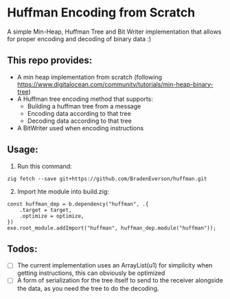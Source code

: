 # Huffman Encoding from Scratch

A simple Min-Heap, Huffman Tree and Bit Writer implementation that allows for proper encoding and decoding of binary data :)

## This repo provides:

- A min heap implementation from scratch (following https://www.digitalocean.com/community/tutorials/min-heap-binary-tree)
- A Huffman tree encoding method that supports:
    - Building a huffman tree from a message
    - Encoding data according to that tree
    - Decoding data according to that tree
- A BitWriter used when encoding instructions

## Usage:

1. Run this command:

`zig fetch --save git+https://github.com/BradenEverson/huffman.git`

2. Import hte module into build.zig:

```zig
const huffman_dep = b.dependency("huffman", .{
    .target = target,
    .optimize = optimize,
})
exe.root_module.addImport("huffman", huffman_dep.module("huffman"));
```

## Todos:

- [ ] The current implementation uses an ArrayList(u1) for simplicity when getting instructions, this can obviously be optimized
- [ ] A form of serialization for the tree itself to send to the receiver alongside the data, as you need the tree to do the decoding.
